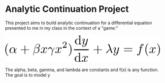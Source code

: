 # Analytic Continuation Project

This project aims to build analytic continuation for a differential equation presented to me in my class in the context of a "game:"

![Equation](images/DifferentialEquation.png)

The alpha, beta, gamma, and lambda are constants and f(x) is any function. The goal is to model y 
